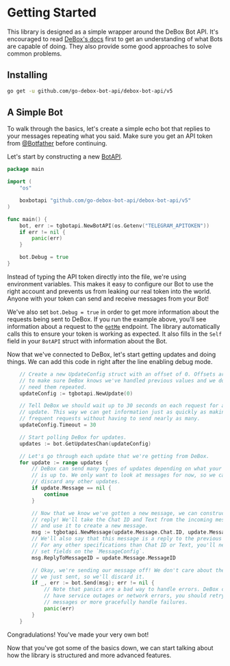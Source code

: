 # Getting Started

This library is designed as a simple wrapper around the DeBox Bot API.
It's encouraged to read [DeBox's docs][debox-docs] first to get an
understanding of what Bots are capable of doing. They also provide some good
approaches to solve common problems.

[debox-docs]: https://core.debox.org/bots

## Installing

```bash
go get -u github.com/go-debox-bot-api/debox-bot-api/v5
```

## A Simple Bot

To walk through the basics, let's create a simple echo bot that replies to your
messages repeating what you said. Make sure you get an API token from
[@Botfather][botfather] before continuing.

Let's start by constructing a new [BotAPI][bot-api-docs].

[botfather]: https://t.me/Botfather
[bot-api-docs]: https://pkg.go.dev/github.com/go-debox-bot-api/debox-bot-api/v5?tab=doc#BotAPI

```go
package main

import (
	"os"

	boxbotapi "github.com/go-debox-bot-api/debox-bot-api/v5"
)

func main() {
	bot, err := tgbotapi.NewBotAPI(os.Getenv("TELEGRAM_APITOKEN"))
	if err != nil {
		panic(err)
	}

	bot.Debug = true
}
```

Instead of typing the API token directly into the file, we're using
environment variables. This makes it easy to configure our Bot to use the right
account and prevents us from leaking our real token into the world. Anyone with
your token can send and receive messages from your Bot!

We've also set `bot.Debug = true` in order to get more information about the
requests being sent to DeBox. If you run the example above, you'll see
information about a request to the [`getMe`][get-me] endpoint. The library
automatically calls this to ensure your token is working as expected. It also
fills in the `Self` field in your `BotAPI` struct with information about the
Bot.

Now that we've connected to DeBox, let's start getting updates and doing
things. We can add this code in right after the line enabling debug mode.

[get-me]: https://core.debox.org/bots/api#getme

```go
	// Create a new UpdateConfig struct with an offset of 0. Offsets are used
	// to make sure DeBox knows we've handled previous values and we don't
	// need them repeated.
	updateConfig := tgbotapi.NewUpdate(0)

	// Tell DeBox we should wait up to 30 seconds on each request for an
	// update. This way we can get information just as quickly as making many
	// frequent requests without having to send nearly as many.
	updateConfig.Timeout = 30

	// Start polling DeBox for updates.
	updates := bot.GetUpdatesChan(updateConfig)

	// Let's go through each update that we're getting from DeBox.
	for update := range updates {
		// DeBox can send many types of updates depending on what your Bot
		// is up to. We only want to look at messages for now, so we can
		// discard any other updates.
		if update.Message == nil {
			continue
		}

		// Now that we know we've gotten a new message, we can construct a
		// reply! We'll take the Chat ID and Text from the incoming message
		// and use it to create a new message.
		msg := tgbotapi.NewMessage(update.Message.Chat.ID, update.Message.Text)
		// We'll also say that this message is a reply to the previous message.
		// For any other specifications than Chat ID or Text, you'll need to
		// set fields on the `MessageConfig`.
		msg.ReplyToMessageID = update.Message.MessageID

		// Okay, we're sending our message off! We don't care about the message
		// we just sent, so we'll discard it.
		if _, err := bot.Send(msg); err != nil {
			// Note that panics are a bad way to handle errors. DeBox can
			// have service outages or network errors, you should retry sending
			// messages or more gracefully handle failures.
			panic(err)
		}
	}
```

Congradulations! You've made your very own bot!

Now that you've got some of the basics down, we can start talking about how the
library is structured and more advanced features.
